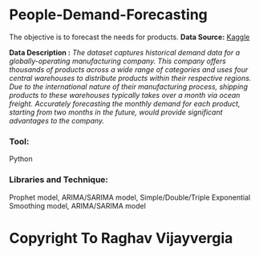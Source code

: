 # People-Demand-Forecasting
The objective is to forecast the needs for  products.
**Data Source:** [Kaggle](https://www.kaggle.com/felixzhao/productdemandforecasting)

**Data Description :** *The dataset captures historical demand data for a globally-operating manufacturing company. This company offers thousands of products across a wide range of categories and uses four central warehouses to distribute products within their respective regions. Due to the international nature of their manufacturing process, shipping products to these warehouses typically takes over a month via ocean freight. Accurately forecasting the monthly demand for each product, starting from two months in the future, would provide significant advantages to the company.*


### Tool: 
Python

### Libraries and  Technique: 
Prophet model, ARIMA/SARIMA model, Simple/Double/Triple Exponential Smoothing model, ARIMA/SARIMA model

# Copyright To Raghav Vijayvergia 

